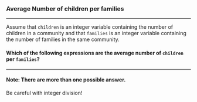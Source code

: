 ### Average Number of children per families
***
Assume that `children` is an integer variable containing the number of children in a community and that `families` is an integer variable containing the number of families in the same community. 

#### Which of the following expressions are the average number of `children` per `families`?


---
#### Note: There are more than one possible answer.
<div class="hint">
  Be careful with integer division!
</div>